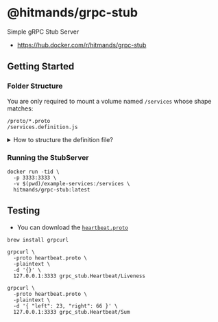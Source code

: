 # @hitmands/grpc-stub

Simple gRPC Stub Server

- <https://hub.docker.com/r/hitmands/grpc-stub>

## Getting Started

### Folder Structure

You are only required to mount a volume named `/services` whose shape matches:

```shell
/proto/*.proto
/services.definition.js
```

<details>
  <summary>How to structure the definition file?</summary>

<br />

- Look at how the [Heartbeat](./lib/heartbeat/heartbeat.mjs) service has been defined
- Look at our [Example-Services](./example-services)

```ts
/* /services.definition.js */

const SayHello = (call, callback) => {
  const { name } = call.request;

  return callback(null, { message: `Howdy ${name}, welcome aboard!` });
};

const greeter = () => ({
  protoPath: "/services/proto/greeter.proto",
  packageName: "greeter",
  serviceName: "Greet",
  options: {
    keepCase: false,
  },
  routes: {
    SayHello,
  },
});

module.exports = [greeter /* ... */] as StubbedService[];
```

```proto
/* /proto/greeter.proto */

syntax="proto3";

package greeter;

service Greet {
  rpc SayHello (SayHelloRequest) returns (SayHelloResponse) {}
}

message SayHelloRequest {
  string name = 1;
}

message SayHelloResponse {
  string message = 1;
}
```

```ts
type StubbedService = () => StubbedServiceOptions;

type RouteName = string;

type RouteHandler = (call, callback) => void;

interface StubbedServiceOptions {
  /**
   * The name of your package as stated in the protofile (e.g. 'grpc_stub')
   */
  packageName: string;

  /**
   * The name of your service as stated in the protofile (e.g. 'Heartbeat')
   */
  serviceName: string;

  /**
   * The path to your protofile (e.g. '/services/proto/greeter.proto')
   */
  protoPath: string;

  /**
   * The gRPC Server Options (optional)
   */
  options?: {
    keepCase?: true;
    longs?: String;
    enums?: String;
    defaults?: true;
    oneofs?: true;
  };

  /**
   * An object whose keys should match rpc method names (as defined in the protofile)
   * and whose values should be their related callbacks.
   */
  routes: Record<RouteName, RouteHandler>;
}
```

</details>

### Running the StubServer

```shell
docker run -tid \
  -p 3333:3333 \
  -v $(pwd)/example-services:/services \
  hitmands/grpc-stub:latest
```

## Testing

- You can download the [`heartbeat.proto`](https://raw.githubusercontent.com/hitmands/grpc-stub/main/lib/heartbeat/heartbeat.proto)

```shell
brew install grpcurl
```

```shell
grpcurl \
  -proto heartbeat.proto \
  -plaintext \
  -d '{}' \
  127.0.0.1:3333 grpc_stub.Heartbeat/Liveness

grpcurl \
  -proto heartbeat.proto \
  -plaintext \
  -d '{ "left": 23, "right": 66 }' \
  127.0.0.1:3333 grpc_stub.Heartbeat/Sum
```
